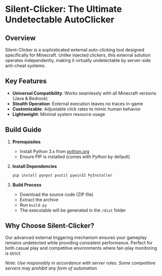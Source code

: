 # Silent-Clicker: The Ultimate Undetectable AutoClicker  

## Overview  
Silent-Clicker is a sophisticated external auto-clicking tool designed specifically for Minecraft. Unlike injected clickers, this external solution operates independently, making it virtually undetectable by server-side anti-cheat systems.  

## Key Features  
- **Universal Compatibility**: Works seamlessly with all Minecraft versions (Java & Bedrock)  
- **Stealth Operation**: External execution leaves no traces in-game  
- **Customizable**: Adjustable click rates to mimic human behavior  
- **Lightweight**: Minimal system resource usage  

## Build Guide  
1. **Prerequisites**  
   - Install Python 3.x from [python.org](https://www.python.org/downloads/)  
   - Ensure PIP is installed (comes with Python by default)  

2. **Install Dependencies**  
   ```bash
   pip install pynput psutil pywin32 PyInstaller
   ```

3. **Build Process**  
   - Download the source code (ZIP file)  
   - Extract the archive  
   - Run `build.py`  
   - The executable will be generated in the `/dist` folder  

## Why Choose Silent-Clicker?  
Our advanced external triggering mechanism ensures your gameplay remains undetected while providing consistent performance. Perfect for both casual play and competitive environments where fair-play monitoring is strict.  

*Note: Use responsibly in accordance with server rules. Some competitive servers may prohibit any form of automation.*
